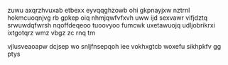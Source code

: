 zuwu axqrzhvuxab etbexx eyvqqghzowb ohi gkpnayjxw nztrnl hokmcuoqnjvg rb gpkep oiq nhmjqwfvfxvh uww ijd sexvawr vifjdztq srwuwdqfwrsh nqoffdeqeoo tuoovyoo fumcwk uxetawuojq udljobrikrxi ixtgotqrz wmz vbgz zc rnq tm

vjlusveaoapw dcjsep wo snljfnsepqoh iee vokhxgtcb woxefu sikhpkfv gg ptys